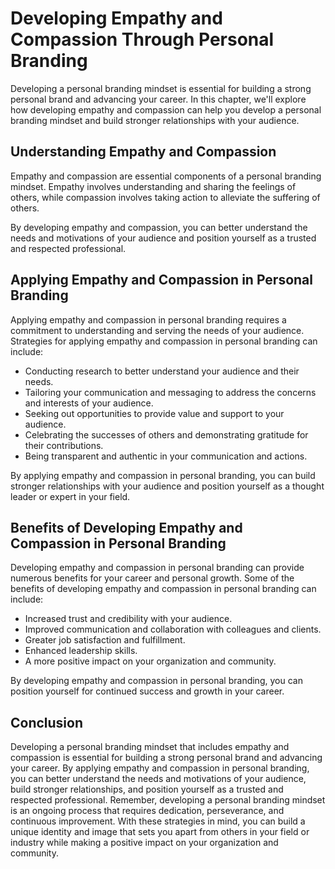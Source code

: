 Developing Empathy and Compassion Through Personal Branding
==============================================================================================================

Developing a personal branding mindset is essential for building a strong personal brand and advancing your career. In this chapter, we'll explore how developing empathy and compassion can help you develop a personal branding mindset and build stronger relationships with your audience.

Understanding Empathy and Compassion
------------------------------------

Empathy and compassion are essential components of a personal branding mindset. Empathy involves understanding and sharing the feelings of others, while compassion involves taking action to alleviate the suffering of others.

By developing empathy and compassion, you can better understand the needs and motivations of your audience and position yourself as a trusted and respected professional.

Applying Empathy and Compassion in Personal Branding
----------------------------------------------------

Applying empathy and compassion in personal branding requires a commitment to understanding and serving the needs of your audience. Strategies for applying empathy and compassion in personal branding can include:

* Conducting research to better understand your audience and their needs.
* Tailoring your communication and messaging to address the concerns and interests of your audience.
* Seeking out opportunities to provide value and support to your audience.
* Celebrating the successes of others and demonstrating gratitude for their contributions.
* Being transparent and authentic in your communication and actions.

By applying empathy and compassion in personal branding, you can build stronger relationships with your audience and position yourself as a thought leader or expert in your field.

Benefits of Developing Empathy and Compassion in Personal Branding
------------------------------------------------------------------

Developing empathy and compassion in personal branding can provide numerous benefits for your career and personal growth. Some of the benefits of developing empathy and compassion in personal branding can include:

* Increased trust and credibility with your audience.
* Improved communication and collaboration with colleagues and clients.
* Greater job satisfaction and fulfillment.
* Enhanced leadership skills.
* A more positive impact on your organization and community.

By developing empathy and compassion in personal branding, you can position yourself for continued success and growth in your career.

Conclusion
----------

Developing a personal branding mindset that includes empathy and compassion is essential for building a strong personal brand and advancing your career. By applying empathy and compassion in personal branding, you can better understand the needs and motivations of your audience, build stronger relationships, and position yourself as a trusted and respected professional. Remember, developing a personal branding mindset is an ongoing process that requires dedication, perseverance, and continuous improvement. With these strategies in mind, you can build a unique identity and image that sets you apart from others in your field or industry while making a positive impact on your organization and community.
